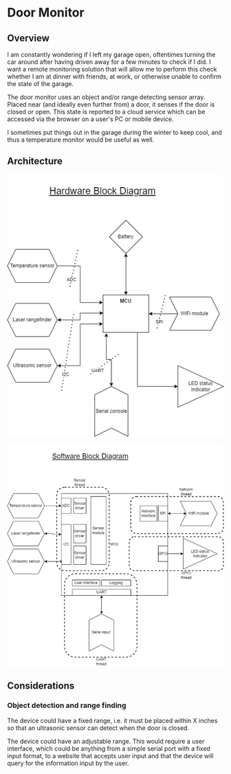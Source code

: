 # Door Monitor

## Overview

I am constantly wondering if I left my garage open, oftentimes turning the car
around after having driven away for a few minutes to check if I did. I want a 
remote monitoring solution that will allow me to perform this check whether I am
at dinner with friends, at work, or otherwise unable to confirm the state of the
garage.

The door monitor uses an object and/or range detecting sensor array. Placed near
(and ideally even further from) a door, it senses if the door is closed or open.
This state is reported to a cloud service which can be accessed via the browser
on a user's PC or mobile device. 

I sometimes put things out in the garage during the winter to keep cool, and
thus a temperature monitor would be useful as well. 

## Architecture

![](ex1_hw_block_diagram.png)

![](ex1_sw_block_diagram.png)

## Considerations

### Object detection and range finding

The device could have a fixed range, i.e. it must be placed within X inches so
that an ultrasonic sensor can detect when the door is closed.

The device could have an adjustable range. This would require a user interface,
which could be anything from a simple serial port with a fixed input format,
to a website that accepts user input and that the device will query for the
information input by the user. 